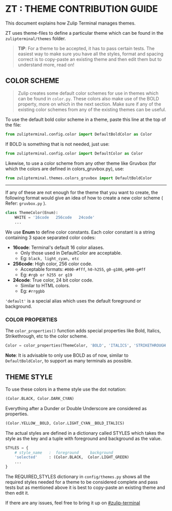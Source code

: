 
# ZT : THEME CONTRIBUTION GUIDE

This document explains how Zulip Terminal manages themes.

ZT uses theme-files to define a particular theme which can be found in the `zulipterminal/themes` folder.

> **TIP**: For a theme to be accepted, it has to pass certain tests. The easiest way to make sure you have all the styles, format and spacing correct is to copy-paste an existing theme and then edit them but to understand more, read on!

## COLOR SCHEME

> Zulip creates some default color schemes for use in themes which can be found in `color.py`. These colors also make use of the BOLD property, more on which in the next section. Make sure if any of the existing color schemes from any of the existing themes can be useful.

To use the default bold color scheme in a theme, paste this line at the top of the file:

```python
from zulipterminal.config.color import DefaultBoldColor as Color
```

If BOLD is something that is not needed, just use:

```python
from zulipterminal.config.color import DefaultColor as Color
```

Likewise, to use a color scheme from any other theme like Gruvbox (for which the colors are defined in colors_gruvbox.py), use:

```python
from zulipterminal.themes.colors_gruvbox import DefaultBoldColor
```

---

If any of these are not enough for the theme that you want to create, the following format would give an idea of how to create a new color scheme ( Refer: `gruvbox.py` ).

```python
class ThemeColor(Enum):
    WHITE = '16code   256code   24code'
    ...
```

We use **Enum** to define color constants.
Each color constant is a string containing 3 space separated
color codes:

* **16code**: Terminal's default 16 color aliases.
  * Only those used in DefaultColor are acceptable.
  * Eg: `black, light_cyan, etc`
* **256code**: High color, 256 color code.
  * Acceptable formats: `#000-#fff`, `h0-h255`, `g0-g100`, `g#00-g#ff`
  * Eg: `#rgb or h255 or g19`
* **24code**: True color, 24 bit color code.
  * Similar to HTML colors.
  * Eg: `#rrggbb`

`'default'` is a special alias which uses the default
foreground or background.

### COLOR PROPERTIES

The `color_properties()` function adds special properties like
Bold, Italics, Strikethrough, etc to the color scheme.

```python
Color = color_properties(ThemeColor, 'BOLD', 'ITALICS', 'STRIKETHROUGH')
```

**Note**: It is advisable to only use BOLD as of now, similar to `DefaultBoldColor`, to support as many terminals as possible.

## THEME STYLE

To use these colors in a theme style use the dot notation:

```python
(Color.BLACK, Color.DARK_CYAN)
```

Everything after a Dunder or Double Underscore
are considered as properties.

```python
(Color.YELLOW__BOLD, Color.LIGHT_CYAN__BOLD_ITALICS)
```

The actual styles are defined in a dictionary called STYLES
which takes the style as the key and a tuple with foreground
and background as the value.

```python
STYLES = {
    # style_name   :  foreground     background
    'selected'     : (Color.BLACK,  Color.LIGHT_GREEN)
    ...
}
```

The REQUIRED_STYLES dictionary in `config/themes.py` shows all the required styles needed for a theme to be considered complete and pass tests but as mentioned above it is best to copy-paste an existing theme
and then edit it.

If there are any issues, feel free to bring it up on [#zulip-terminal](https://chat.zulip.org/#narrow/stream/206-zulip-terminal)
